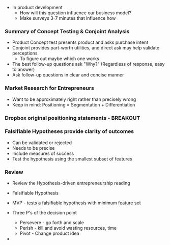 - In product development
	- How will this question influence our business model?
	- Make surveys 3-7 minutes that influence how 

### Summary of Concept Testing & Conjoint Analysis
- Product Concept test presents product and asks purchase intent
- Conjoint provides part-worth utilities, and direct ask may help validate perceptions
	- To figure out maybe which one works
- The best follow-up questions ask "Why?" (Regardless of response, easy to answer)
- Ask follow-up questions in clear and concise manner

### Market Research for Entrepreneurs
- Want to be approximately right rather than precisely wrong
- Keep in mind: Positioning = Segmentation + Differentiation

### Dropbox original positioning statements - BREAKOUT

### Falsifiable Hypotheses provide clarity of outcomes
- Can be validated or rejected
- Needs to be precise
- Include measures of success
- Test the hypothesis using the smallest subset of features

### Review
- Review the Hypothesis-driven entrepreneurship reading
- Falsifiable Hypothesis
- MVP - tests a falsifiable hypothesis with minimum feature set
- Three P's of the decision point
	- Persevere - go forth and scale
	- Perish - kill and avoid wasting resources, time
	- Pivot - Change product idea


- 